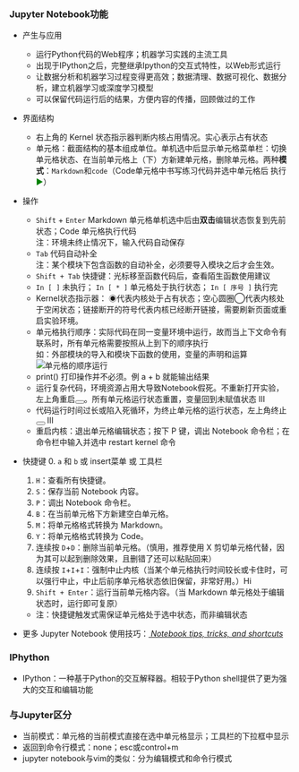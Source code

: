 ### Jupyter Notebook功能
- 产生与应用
  - 运行Python代码的Web程序；机器学习实践的主流工具
  - 出现于IPython之后，完整继承Ipython的交互式特性，以Web形式运行
  - 让数据分析和机器学习过程变得更高效；数据清理、数据可视化、数据分析，建立机器学习或深度学习模型
  - 可以保留代码运行后的结果，方便内容的传播，回顾做过的工作

- 界面结构
  - 右上角的 Kernel 状态指示器判断内核占用情况。实心表示占有状态
  - 单元格：截面结构的基本组成单位。单机选中后显示单元格菜单栏：切换单元格状态、在当前单元格上（下）方新建单元格，删除单元格。两种**模式**：`Markdown`和`code`（Code单元格中书写练习代码并选中单元格后 执行<font color='green'>▶</font>）

- 操作
  - `Shift` + `Enter`  Markdown 单元格单机选中后由**双击**编辑状态恢复到先前状态；Code 单元格执行代码  
  注：环境未终止情况下，输入代码自动保存
  - `Tab` 代码自动补全  
  注：某个模块下包含函数的自动补全，必须要导入模块之后才会生效。
  - `Shift + Tab` 快捷键：光标移至函数代码后，查看陌生函数使用建议
  - `In [ ]` 未执行； `In [ * ]` 单元格处于执行状态； `In [ 序号 ]` 执行完
  - Kernel状态指示器： ◉代表内核处于占有状态；空心圆圈◯代表内核处于空闲状态；链接断开的符号代表内核已经断开链接，需要刷新页面或重启实验环境。
  - 单元格执行顺序：实际代码在同一变量环境中运行，故而当上下文命令有联系时，所有单元格需要按照从上到下的顺序执行  
  如：外部模块的导入和模块下函数的使用，变量的声明和运算
  ![单元格的顺序运行](https://dn-simplecloud.shiyanlou.com/uid/36d84143291f08b534ce129d5cf840fc/1520214663284.png)
  - print() 打印操作并不必须。例 a + b 就能输出结果
  - 运行复杂代码，环境资源占用大导致Notebook假死。不重新打开实验，左上角重启<button><i class="fa-repeat fa"></i></button>。所有单元格运行状态重置，变量回到未赋值状态 III
  - 代码运行时间过长或陷入死循环，为终止单元格的运行状态，左上角终止<button><i class="fa-stop fa"></i></button> III
  - 重启内核：退出单元格编辑状态；按下 P 键，调出 Notebook 命令栏；在命令栏中输入并选中 restart kernel 命令
- 快捷键
  0. `a` 和 `b` 或 insert菜单 或 工具栏
  1. `H`：查看所有快捷键。
  2. `S`：保存当前 Notebook 内容。
  3. `P`：调出 Notebook 命令栏。
  4. `B`：在当前单元格下方新建空白单元格。
  5. `M`：将单元格格式转换为 Markdown。
  6. `Y`：将单元格格式转换为 Code。
  7. 连续按 `D`+`D`：删除当前单元格。（慎用，推荐使用 X 剪切单元格代替，因为其可以起到删除效果，且删错了还可以粘贴回来）
  8. 连续按 `I`+`I`+`I`：强制中止内核（当某个单元格执行时间较长或卡住时，可以强行中止，中止后前序单元格状态依旧保留，非常好用。）Hi
  9. `Shift + Enter`：运行当前单元格内容。（当 Markdown 单元格处于编辑状态时，运行即可复原）
  - 注：快捷键触发式需保证单元格处于选中状态，而非编辑状态
- 更多 Jupyter Notebook 使用技巧：[<i class="fa fa-external-link-square" aria-hidden="true"> Notebook tips, tricks, and shortcuts</i>](https://www.dataquest.io/blog/jupyter-notebook-tips-tricks-shortcuts/)

### IPhython
- IPython：一种基于Python的交互解释器。相较于Python shell提供了更为强大的交互和编辑功能

### 与Jupyter区分
- 当前模式：单元格的当前模式直接在选中单元格显示；工具栏的下拉框中显示
- 返回到命令行模式：none；esc或control+m
- jupyter notebook与vim的类似：分为编辑模式和命令行模式
